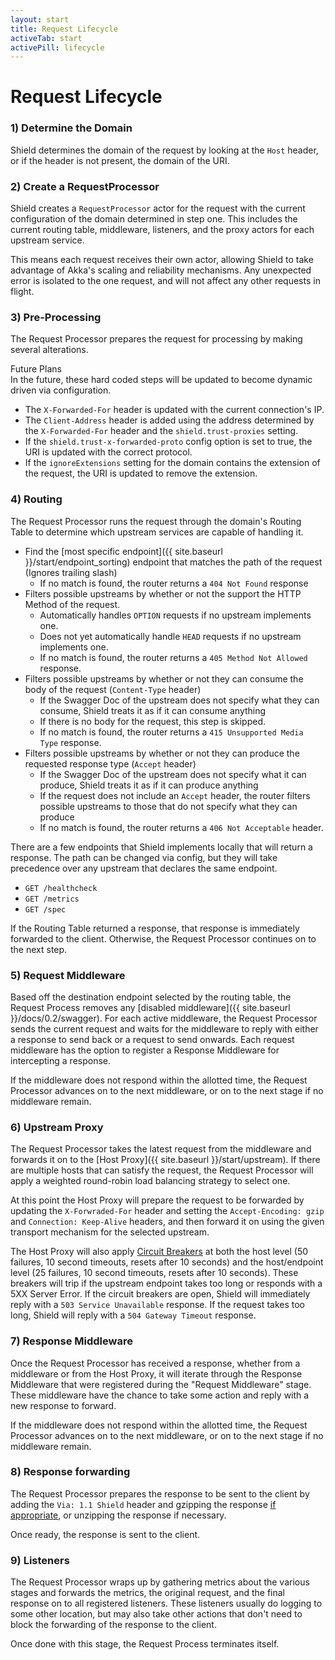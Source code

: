 ```yaml
---
layout: start
title: Request Lifecycle
activeTab: start
activePill: lifecycle
---
```


# Request Lifecycle

### 1) Determine the Domain

Shield determines the domain of the request by looking at the `Host` header, or if the header is not present, the domain
of the URI.

### 2) Create a RequestProcessor

Shield creates a `RequestProcessor` actor for the request with the current configuration of the domain determined in step
one.  This includes the current routing table, middleware, listeners, and the proxy actors for each upstream service.

This means each request receives their own actor, allowing Shield to take advantage of Akka's scaling and reliability
mechanisms.  Any unexpected error is isolated to the one request, and will not affect any other requests in flight.

### 3) Pre-Processing

The Request Processor prepares the request for processing by making several alterations.

<div class="panel panel-info">
  <div class="panel-heading">Future Plans</div>
  <div class="panel-body">
    In the future, these hard coded steps will be updated to become dynamic driven via configuration.
  </div>
</div>

* The `X-Forwarded-For` header is updated with the current connection's IP.
* The `Client-Address` header is added using the address determined by the `X-Forwarded-For` header
and the `shield.trust-proxies` setting.
* If the `shield.trust-x-forwarded-proto` config option is set to true, the URI is updated with the correct protocol.
* If the `ignoreExtensions` setting for the domain contains the extension of the request, the URI is updated to remove
the extension.

### 4) Routing

The Request Processor runs the request through the domain's Routing Table to determine which upstream services are capable
of handling it.

* Find the [most specific endpoint]({{ site.baseurl }}/start/endpoint_sorting) endpoint that matches the path of the
request (Ignores trailing slash)
    * If no match is found, the router returns a `404 Not Found` response
* Filters possible upstreams by whether or not the support the HTTP Method of the request.
    * Automatically handles `OPTION` requests if no upstream implements one.
    * Does not yet automatically handle `HEAD` requests if no upstream implements one.
    * If no match is found, the router returns a `405 Method Not Allowed` response.
* Filters possible upstreams by whether or not they can consume the body of the request (`Content-Type` header)
    * If the Swagger Doc of the upstream does not specify what they can consume, Shield treats it as if it can consume
      anything
    * If there is no body for the request, this step is skipped.
    * If no match is found, the router returns a `415 Unsupported Media Type` response.
* Filters possible upstreams by whether or not they can produce the requested response type (`Accept` header)
    * If the Swagger Doc of the upstream does not specify what it can produce, Shield treats it as if it can produce
      anything
    * If the request does not include an `Accept` header, the router filters possible upstreams to those that do not
      specify what they can produce
    * If no match is found, the router returns a `406 Not Acceptable` header.

There are a few endpoints that Shield implements locally that will return a response.  The path can be changed via config,
 but they will take precedence over any upstream that declares the same endpoint.

* `GET /healthcheck`
* `GET /metrics`
* `GET /spec`

If the Routing Table returned a response, that response is immediately forwarded to the client.  Otherwise, the Request
Processor continues on to the next step.

### 5) Request Middleware

Based off the destination endpoint selected by the routing table, the Request Process removes any
[disabled middleware]({{ site.baseurl }}/docs/0.2/swagger).  For each active middleware, the Request Processor sends the
current request and waits for the middleware to reply with either a response to send back or a request to send onwards.
Each request middleware has the option to register a Response Middleware for intercepting a response.

If the middleware does not respond within the allotted time, the Request Processor advances on to the next middleware, or
on to the next stage if no middleware remain.

### 6) Upstream Proxy

The Request Processor takes the latest request from the middleware and forwards it on to the
[Host Proxy]({{ site.baseurl }}/start/upstream).  If there are multiple hosts that can satisfy the request, the Request
Processor will apply a weighted round-robin load balancing strategy to select one.

At this point the Host Proxy will prepare the request to be forwarded by updating the `X-Forwraded-For` header and setting
the `Accept-Encoding: gzip` and `Connection: Keep-Alive` headers, and then forward it on using the given transport mechanism
for the selected upstream.

The Host Proxy will also apply [Circuit Breakers](http://doc.akka.io/docs/akka/2.4.2/common/circuitbreaker.html) at both
the host level (50 failures, 10 second timeouts, resets after 10 seconds) and the host/endpoint level (25 failures, 10
second timeouts, resets after 10 seconds).  These breakers will trip if the upstream endpoint takes too long or responds
with a 5XX Server Error.  If the circuit breakers are open, Shield will immediately reply with a `503 Service Unavailable`
response.  If the request takes too long, Shield will reply with a `504 Gateway Timeout` response.

### 7) Response Middleware

Once the Request Processor has received a response, whether from a middleware or from the Host Proxy, it will iterate
through the Response Middleware that were registered during the "Request Middleware" stage.  These middleware have the
chance to take some action and reply with a new response to forward.

If the middleware does not respond within the allotted time, the Request Processor advances on to the next middleware, or
on to the next stage if no middleware remain.

### 8) Response forwarding

The Request Processor prepares the response to be sent to the client by adding the `Via: 1.1 Shield` header and gzipping
the response [if appropriate](https://developer.mozilla.org/en-US/docs/Web/HTTP/Content_negotiation#The_Accept-Encoding_header),
or unzipping the response if necessary.

Once ready, the response is sent to the client.

### 9) Listeners

The Request Processor wraps up by gathering metrics about the various stages and forwards the metrics, the original request,
and the final response on to all registered listeners.  These listeners usually do logging to some other location, but
may also take other actions that don't need to block the forwarding of the response to the client.

Once done with this stage, the Request Process terminates itself.

